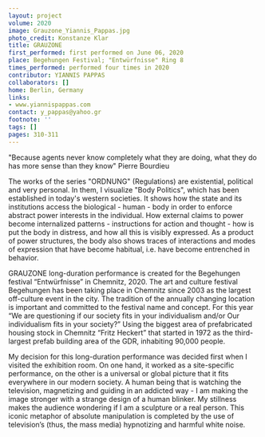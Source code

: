 ```yaml
---
layout: project
volume: 2020
image: Grauzone_Yiannis_Pappas.jpg
photo_credit: Konstanze Klar
title: GRAUZONE
first_performed: first performed on June 06, 2020
place: Begehungen Festival; "Entwürfnisse" Ring 8
times_performed: performed four times in 2020
contributor: YIANNIS PAPPAS
collaborators: []
home: Berlin, Germany
links:
- www.yiannispappas.com
contact: y_pappas@yahoo.gr
footnote: ''
tags: []
pages: 310-311
---
```




"Because agents never know completely what they are doing, what they do has more sense than they know" 
                                                                                                                         Pierre Bourdieu 


The works of the series "ORDNUNG" (Regulations) are existential, political and very personal. In them, I visualize "Body Politics", which has been established in today's western societies. It shows how the state and its institutions access the biological - human - body in order to enforce abstract power interests in the individual. How external claims to power become internalized patterns - instructions for action and thought - how is put the body in distress, and how all this is visibly expressed. 
As a product of power structures, the body also shows traces of interactions and modes of expression that have become habitual, i.e. have become entrenched in behavior.

GRAUZONE long-duration performance is created for the Begehungen festival “Entwürfnisse” in Chemnitz, 2020. The art and culture festival Begehungen has been taking place in Chemnitz since 2003 as the largest off-culture event in the city. The tradition of the annually changing location is important and committed to the festival name and concept. For this year “We are questioning if our society fits in your individualism and/or Our individualism fits in your society?” Using the biggest area of prefabricated housing stock in Chemnitz “Fritz Heckert” that started in 1972 as the third-largest prefab building area of the GDR, inhabiting 90,000 people. 

My decision for this long-duration performance was decided first when I visited the exhibition room. On one hand, it worked as a site-specific performance, on the other is a universal or global picture that it fits everywhere in our modern society. A human being that is watching the television, magnetizing and guiding in an addicted way - I am making the image stronger with a strange design of a human blinker. My stillness makes the audience wondering if I am a sculpture or a real person. 
This iconic metaphor of absolute manipulation is completed by the use of television’s (thus, the mass media) hypnotizing and harmful white noise. 

